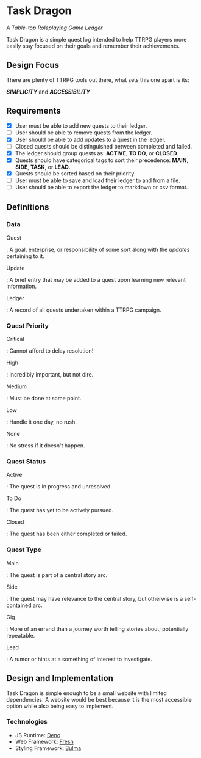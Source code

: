 # Task Dragon

_A Table-top Roleplaying Game Ledger_

Task Dragon is a simple quest log intended to help TTRPG players more easily
stay focused on their goals and remember their achievements.

## Design Focus

There are plenty of TTRPG tools out there, what sets this one apart is its:

_**SIMPLICITY**_ and _**ACCESSIBILITY**_

## Requirements

- [x] User must be able to add new quests to their ledger.
- [ ] User should be able to remove quests from the ledger.
- [x] User should be able to add updates to a quest in the ledger.
- [ ] Closed quests should be distinguished between completed and failed.
- [x] The ledger should group quests as: **ACTIVE**, **TO DO**, or **CLOSED**.
- [x] Quests should have categorical tags to sort their precedence: **MAIN**,
      **SIDE**, **TASK**, or **LEAD**.
- [x] Quests should be sorted based on their priority.
- [ ] User must be able to save and load their ledger to and from a file.
- [ ] User should be able to export the ledger to markdown or csv format.

## Definitions

### Data

Quest

: A goal, enterprise, or responsibility of some sort along with the _updates_
pertaining to it.

Update

: A brief entry that may be added to a quest upon learning new relevant
information.

Ledger

: A record of all quests undertaken within a TTRPG campaign.

### Quest Priority

Critical

: Cannot afford to delay resolution!

High

: Incredibly important, but not dire.

Medium

: Must be done at some point.

Low

: Handle it one day, no rush.

None

: No stress if it doesn't happen.

### Quest Status

Active

: The quest is in progress and unresolved.

To Do

: The quest has yet to be actively pursued.

Closed

: The quest has been either completed or failed.

### Quest Type

Main

: The quest is part of a central story arc.

Side

: The quest may have relevance to the central story, but otherwise is a
self-contained arc.

Gig

: More of an errand than a journey worth telling stories about; potentially
repeatable.

Lead

: A rumor or hints at a something of interest to investigate.

## Design and Implementation

Task Dragon is simple enough to be a small website with limited dependencies. A
website would be best because it is the most accessible option while also being
easy to implement.

### Technologies

- JS Runtime: [Deno](https://deno.com)
- Web Framework: [Fresh](https://fresh.deno.dev)
- Styling Framework: [Bulma](https://bulma.io)
